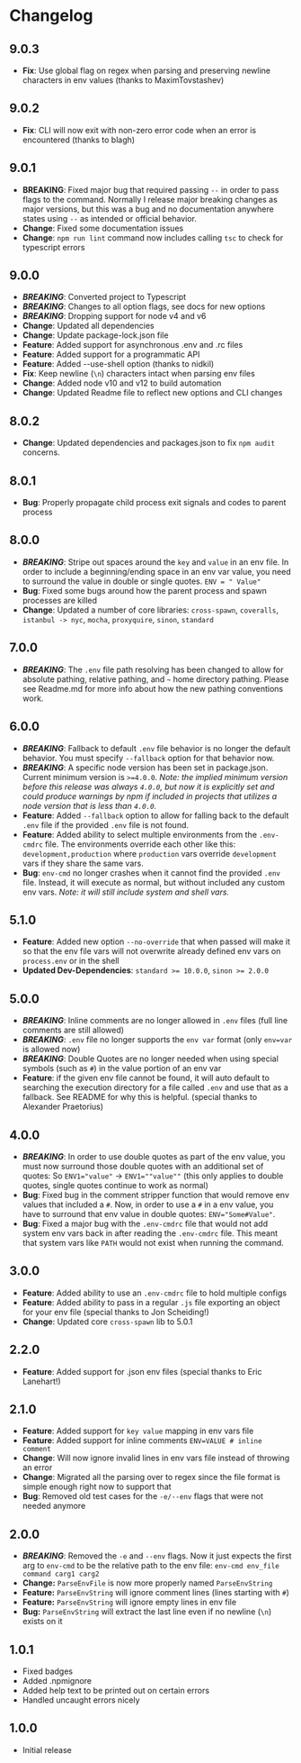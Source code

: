 # Changelog

## 9.0.3

- **Fix**: Use global flag on regex when parsing and preserving newline characters in env values (thanks to MaximTovstashev)

## 9.0.2

- **Fix**: CLI will now exit with non-zero error code when an error is encountered (thanks to blagh)

## 9.0.1

- **BREAKING**: Fixed major bug that required passing `--` in order to pass flags to the command.
Normally I release major breaking changes as major versions, but this was a bug and no documentation
anywhere states using `--` as intended or official behavior.
- **Change**: Fixed some documentation issues
- **Change**: `npm run lint` command now includes calling `tsc` to check for typescript errors

## 9.0.0

- ***BREAKING***: Converted project to Typescript
- ***BREAKING***: Changes to all option flags, see docs for new options
- ***BREAKING***: Dropping support for node v4 and v6
- **Change**: Updated all dependencies
- **Change**: Update package-lock.json file
- **Feature**: Added support for asynchronous .env and .rc files
- **Feature**: Added support for a programmatic API
- **Feature**: Added --use-shell option (thanks to nidkil)
- **Fix**: Keep newline (`\n`) characters intact when parsing env files
- **Change**: Added node v10 and v12 to build automation
- **Change**: Updated Readme file to reflect new options and CLI changes

## 8.0.2

- **Change**: Updated dependencies and packages.json to fix `npm audit` concerns.

## 8.0.1

- **Bug**: Properly propagate child process exit signals and codes to parent process

## 8.0.0

- ***BREAKING***: Stripe out spaces around the `key` and `value` in an env file. In order to include a beginning/ending space in an env var value, you need to surround the value in double or single quotes. `ENV = " Value"`
- **Bug**: Fixed some bugs around how the parent process and spawn processes are killed
- **Change**: Updated a number of core libraries: `cross-spawn`, `coveralls`, `istanbul -> nyc`, `mocha`, `proxyquire`, `sinon`, `standard`

## 7.0.0

- ***BREAKING***: The `.env` file path resolving has been changed to allow for absolute pathing, relative pathing, and `~` home directory pathing. Please
see Readme.md for more info about how the new pathing conventions work.

## 6.0.0

- ***BREAKING***: Fallback to default `.env` file behavior is no longer the default behavior. You must specify `--fallback` option for that behavior now.
- ***BREAKING***: A specific node version has been set in package.json. Current minimum version is `>=4.0.0`. *Note: the implied minimum version
before this release was always `4.0.0`, but now it is explicitly set and could produce warnings by npm if included in projects that utilizes a
node version that is less than `4.0.0`.*
- **Feature**: Added `--fallback` option to allow for falling back to the default `.env` file if the provided `.env` file is not found.
- **Feature**: Added ability to select multiple environments from the `.env-cmdrc` file. The environments override each other like this:
`development,production` where `production` vars override `development` vars if they share the same vars.
- **Bug**: `env-cmd` no longer crashes when it cannot find the provided `.env` file. Instead, it will execute as normal, but without included any custom env vars. *Note: it will still include system and shell vars.*

## 5.1.0

- **Feature**: Added new option `--no-override` that when passed will make it so that the env file
vars will not overwrite already defined env vars on `process.env` or in the shell
- **Updated Dev-Dependencies**: `standard >= 10.0.0`, `sinon >= 2.0.0`

## 5.0.0

- ***BREAKING***: Inline comments are no longer allowed in `.env` files (full line comments are still allowed)
- ***BREAKING***: `.env` file no longer supports the `env var` format (only `env=var` is allowed now)
- ***BREAKING***: Double Quotes are no longer needed when using special symbols (such as `#`) in the value portion of an env var
- **Feature**: if the given env file cannot be found, it will auto default to searching
the execution directory for a file called `.env` and use that as a fallback. See README for why this is
helpful. (special thanks to Alexander Praetorius)

## 4.0.0

- ***BREAKING***: In order to use double quotes as part of the env value, you must now surround those double quotes with an additional set of quotes: So `ENV1="value"` -> `ENV1=""value""` (this only applies to double quotes, single quotes continue to work as normal)
- **Bug**: Fixed bug in the comment stripper function that would remove env values that included a `#`. Now, in order to use a `#` in a env value, you have to surround that env value in double quotes: `ENV="Some#Value"`.
- **Bug**: Fixed a major bug with the `.env-cmdrc` file that would not add system env vars back in after reading the `.env-cmdrc` file. This meant that system vars like `PATH` would not exist when running the command.

## 3.0.0

- **Feature**: Added ability to use an `.env-cmdrc` file to hold multiple configs
- **Feature**: Added ability to pass in a regular `.js` file exporting an object for your env file (special thanks to Jon Scheiding!)
- **Change**: Updated core `cross-spawn` lib to 5.0.1

## 2.2.0

- **Feature**: Added support for .json env files (special thanks to Eric Lanehart!)

## 2.1.0

- **Feature**: Added support for `key value` mapping in env vars file
- **Feature**: Added support for inline comments `ENV=VALUE # inline comment`
- **Change**: Will now ignore invalid lines in env vars file instead of throwing an error
- **Change**: Migrated all the parsing over to regex since the file format is simple enough right
now to support that
- **Bug**: Removed old test cases for the `-e/--env` flags that were not needed anymore

## 2.0.0

- ***BREAKING***: Removed the `-e` and `--env` flags. Now it just expects the first arg to `env-cmd` to be the relative path to the env file: `env-cmd env_file command carg1 carg2`
- **Change:** `ParseEnvFile` is now more properly named `ParseEnvString`
- **Feature:** `ParseEnvString` will ignore comment lines (lines starting with `#`)
- **Feature:** `ParseEnvString` will ignore empty lines in env file
- **Bug:** `ParseEnvString` will extract the last line even if no newline (`\n`) exists on it

## 1.0.1

- Fixed badges
- Added .npmignore
- Added help text to be printed out on certain errors
- Handled uncaught errors nicely

## 1.0.0

- Initial release
